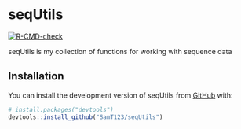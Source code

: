 
<!-- README.md is generated from README.Rmd. Please edit that file -->

# seqUtils

<!-- badges: start -->
[![R-CMD-check](https://github.com/SamT123/seqUtils/actions/workflows/R-CMD-check.yaml/badge.svg)](https://github.com/SamT123/seqUtils/actions/workflows/R-CMD-check.yaml)
<!-- badges: end -->

seqUtils is my collection of functions for working with sequence data

## Installation

You can install the development version of seqUtils from
[GitHub](https://github.com/) with:

``` r
# install.packages("devtools")
devtools::install_github("SamT123/seqUtils")
```
